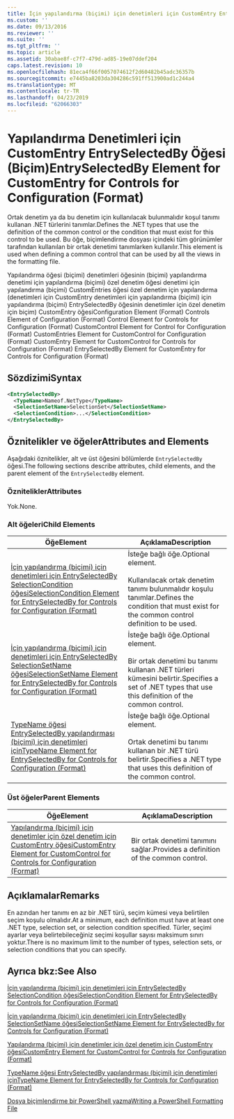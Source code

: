 ```yaml
---
title: İçin yapılandırma (biçimi) için denetimleri için CustomEntry EntrySelectedBy öğesi | Microsoft Docs
ms.custom: ''
ms.date: 09/13/2016
ms.reviewer: ''
ms.suite: ''
ms.tgt_pltfrm: ''
ms.topic: article
ms.assetid: 30abae8f-c7f7-479d-ad85-19e07ddef204
caps.latest.revision: 10
ms.openlocfilehash: 81eca4f66f0057074612f2d60482b45adc36357b
ms.sourcegitcommit: e7445ba8203da304286c591ff513900ad1c244a4
ms.translationtype: MT
ms.contentlocale: tr-TR
ms.lasthandoff: 04/23/2019
ms.locfileid: "62066303"
---
```

# <a name="entryselectedby-element-for-customentry-for-controls-for-configuration-format"></a><span data-ttu-id="d60a0-102">Yapılandırma Denetimleri için CustomEntry EntrySelectedBy Öğesi (Biçim)</span><span class="sxs-lookup"><span data-stu-id="d60a0-102">EntrySelectedBy Element for CustomEntry for Controls for Configuration (Format)</span></span>

<span data-ttu-id="d60a0-103">Ortak denetim ya da bu denetim için kullanılacak bulunmalıdır koşul tanımı kullanan .NET türlerini tanımlar.</span><span class="sxs-lookup"><span data-stu-id="d60a0-103">Defines the .NET types that use the definition of the common control or the condition that must exist for this control to be used.</span></span> <span data-ttu-id="d60a0-104">Bu öğe, biçimlendirme dosyası içindeki tüm görünümler tarafından kullanılan bir ortak denetimi tanımlarken kullanılır.</span><span class="sxs-lookup"><span data-stu-id="d60a0-104">This element is used when defining a common control that can be used by all the views in the formatting file.</span></span>

<span data-ttu-id="d60a0-105">Yapılandırma öğesi (biçimi) denetimleri öğesinin (biçimi) yapılandırma denetimi için yapılandırma (biçimi) özel denetim öğesi denetimi için yapılandırma (biçimi) CustomEntries öğesi özel denetim için yapılandırma (denetimleri için CustomEntry denetimleri için yapılandırma (biçimi) için yapılandırma (biçimi) EntrySelectedBy öğesinin denetimler için özel denetim için biçim) CustomEntry öğesi</span><span class="sxs-lookup"><span data-stu-id="d60a0-105">Configuration Element (Format) Controls Element of Configuration (Format) Control Element for Controls for Configuration (Format) CustomControl Element for Control for Configuration (Format) CustomEntries Element for CustomControl for Configuration (Format) CustomEntry Element for CustomControl for Controls for Configuration (Format) EntrySelectedBy Element for CustomEntry for Controls for Configuration (Format)</span></span>

## <a name="syntax"></a><span data-ttu-id="d60a0-106">Sözdizimi</span><span class="sxs-lookup"><span data-stu-id="d60a0-106">Syntax</span></span>

```xml
<EntrySelectedBy>
  <TypeName>Nameof.NetType</TypeName>
  <SelectionSetName>SelectionSet</SelectionSetName>
  <SelectionCondition>...</SelectionCondition>
</EntrySelectedBy>
```

## <a name="attributes-and-elements"></a><span data-ttu-id="d60a0-107">Öznitelikler ve öğeler</span><span class="sxs-lookup"><span data-stu-id="d60a0-107">Attributes and Elements</span></span>

<span data-ttu-id="d60a0-108">Aşağıdaki öznitelikler, alt ve üst öğesini bölümlerde `EntrySelectedBy` öğesi.</span><span class="sxs-lookup"><span data-stu-id="d60a0-108">The following sections describe attributes, child elements, and the parent element of the `EntrySelectedBy` element.</span></span>

### <a name="attributes"></a><span data-ttu-id="d60a0-109">Öznitelikler</span><span class="sxs-lookup"><span data-stu-id="d60a0-109">Attributes</span></span>

<span data-ttu-id="d60a0-110">Yok.</span><span class="sxs-lookup"><span data-stu-id="d60a0-110">None.</span></span>

### <a name="child-elements"></a><span data-ttu-id="d60a0-111">Alt öğeleri</span><span class="sxs-lookup"><span data-stu-id="d60a0-111">Child Elements</span></span>

|<span data-ttu-id="d60a0-112">Öğe</span><span class="sxs-lookup"><span data-stu-id="d60a0-112">Element</span></span>|<span data-ttu-id="d60a0-113">Açıklama</span><span class="sxs-lookup"><span data-stu-id="d60a0-113">Description</span></span>|
|-------------|-----------------|
|[<span data-ttu-id="d60a0-114">İçin yapılandırma (biçimi) için denetimleri için EntrySelectedBy SelectionCondition öğesi</span><span class="sxs-lookup"><span data-stu-id="d60a0-114">SelectionCondition Element for EntrySelectedBy for Controls for Configuration (Format)</span></span>](./selectioncondition-element-for-entryselectedby-for-controls-for-configuration-format.md)|<span data-ttu-id="d60a0-115">İsteğe bağlı öğe.</span><span class="sxs-lookup"><span data-stu-id="d60a0-115">Optional element.</span></span><br /><br /> <span data-ttu-id="d60a0-116">Kullanılacak ortak denetim tanımı bulunmalıdır koşulu tanımlar.</span><span class="sxs-lookup"><span data-stu-id="d60a0-116">Defines the condition that must exist for the common control definition to be used.</span></span>|
|[<span data-ttu-id="d60a0-117">İçin yapılandırma (biçimi) için denetimleri için EntrySelectedBy SelectionSetName öğesi</span><span class="sxs-lookup"><span data-stu-id="d60a0-117">SelectionSetName Element for EntrySelectedBy for Controls for Configuration (Format)</span></span>](./selectionsetname-element-for-selectioncondition-for-controls-for-configuration-format.md)|<span data-ttu-id="d60a0-118">İsteğe bağlı öğe.</span><span class="sxs-lookup"><span data-stu-id="d60a0-118">Optional element.</span></span><br /><br /> <span data-ttu-id="d60a0-119">Bir ortak denetimi bu tanımı kullanan .NET türleri kümesini belirtir.</span><span class="sxs-lookup"><span data-stu-id="d60a0-119">Specifies a set of .NET types that use this definition of the common control.</span></span>|
|[<span data-ttu-id="d60a0-120">TypeName öğesi EntrySelectedBy yapılandırması (biçimi) için denetimleri için</span><span class="sxs-lookup"><span data-stu-id="d60a0-120">TypeName Element for EntrySelectedBy for Controls for Configuration (Format)</span></span>](./typename-element-for-entryselectedby-for-controls-for-configuration-format.md)|<span data-ttu-id="d60a0-121">İsteğe bağlı öğe.</span><span class="sxs-lookup"><span data-stu-id="d60a0-121">Optional element.</span></span><br /><br /> <span data-ttu-id="d60a0-122">Ortak denetimi bu tanımı kullanan bir .NET türü belirtir.</span><span class="sxs-lookup"><span data-stu-id="d60a0-122">Specifies a .NET type that uses this definition of the common control.</span></span>|

### <a name="parent-elements"></a><span data-ttu-id="d60a0-123">Üst öğeler</span><span class="sxs-lookup"><span data-stu-id="d60a0-123">Parent Elements</span></span>

|<span data-ttu-id="d60a0-124">Öğe</span><span class="sxs-lookup"><span data-stu-id="d60a0-124">Element</span></span>|<span data-ttu-id="d60a0-125">Açıklama</span><span class="sxs-lookup"><span data-stu-id="d60a0-125">Description</span></span>|
|-------------|-----------------|
|[<span data-ttu-id="d60a0-126">Yapılandırma (biçimi) için denetimler için özel denetim için CustomEntry öğesi</span><span class="sxs-lookup"><span data-stu-id="d60a0-126">CustomEntry Element for CustomControl for Controls for Configuration (Format)</span></span>](./customentry-element-for-customcontrol-for-controls-for-configuration-format.md)|<span data-ttu-id="d60a0-127">Bir ortak denetimi tanımını sağlar.</span><span class="sxs-lookup"><span data-stu-id="d60a0-127">Provides a definition of the common control.</span></span>|

## <a name="remarks"></a><span data-ttu-id="d60a0-128">Açıklamalar</span><span class="sxs-lookup"><span data-stu-id="d60a0-128">Remarks</span></span>

<span data-ttu-id="d60a0-129">En azından her tanımı en az bir .NET türü, seçim kümesi veya belirtilen seçim koşulu olmalıdır.</span><span class="sxs-lookup"><span data-stu-id="d60a0-129">At a minimum, each definition must have at least one .NET type, selection set, or selection condition specified.</span></span> <span data-ttu-id="d60a0-130">Türler, seçimi ayarlar veya belirtebileceğiniz seçimi koşullar sayısı maksimum sınırı yoktur.</span><span class="sxs-lookup"><span data-stu-id="d60a0-130">There is no maximum limit to the number of types, selection sets, or selection conditions that you can specify.</span></span>

## <a name="see-also"></a><span data-ttu-id="d60a0-131">Ayrıca bkz:</span><span class="sxs-lookup"><span data-stu-id="d60a0-131">See Also</span></span>

[<span data-ttu-id="d60a0-132">İçin yapılandırma (biçimi) için denetimleri için EntrySelectedBy SelectionCondition öğesi</span><span class="sxs-lookup"><span data-stu-id="d60a0-132">SelectionCondition Element for EntrySelectedBy for Controls for Configuration (Format)</span></span>](./selectioncondition-element-for-entryselectedby-for-controls-for-configuration-format.md)

[<span data-ttu-id="d60a0-133">İçin yapılandırma (biçimi) için denetimleri için EntrySelectedBy SelectionSetName öğesi</span><span class="sxs-lookup"><span data-stu-id="d60a0-133">SelectionSetName Element for EntrySelectedBy for Controls for Configuration (Format)</span></span>](./selectionsetname-element-for-selectioncondition-for-controls-for-configuration-format.md)

[<span data-ttu-id="d60a0-134">Yapılandırma (biçimi) için denetimler için özel denetim için CustomEntry öğesi</span><span class="sxs-lookup"><span data-stu-id="d60a0-134">CustomEntry Element for CustomControl for Controls for Configuration (Format)</span></span>](./customentry-element-for-customcontrol-for-controls-for-configuration-format.md)

[<span data-ttu-id="d60a0-135">TypeName öğesi EntrySelectedBy yapılandırması (biçimi) için denetimleri için</span><span class="sxs-lookup"><span data-stu-id="d60a0-135">TypeName Element for EntrySelectedBy for Controls for Configuration (Format)</span></span>](./typename-element-for-selectioncondition-for-controls-for-configuration-format.md)

[<span data-ttu-id="d60a0-136">Dosya biçimlendirme bir PowerShell yazma</span><span class="sxs-lookup"><span data-stu-id="d60a0-136">Writing a PowerShell Formatting File</span></span>](./writing-a-powershell-formatting-file.md)

